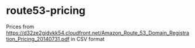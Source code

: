 # route53-pricing
Prices from https://d32ze2gidvkk54.cloudfront.net/Amazon_Route_53_Domain_Registration_Pricing_20140731.pdf in CSV format
